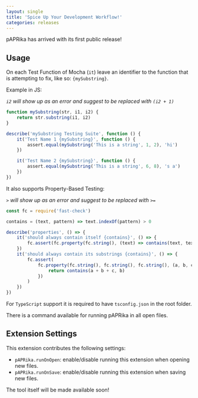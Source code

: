 ```yaml
---
layout: single
title: 'Spice Up Your Development Workflow!'
categories: releases
---
```


pAPRika has arrived with its first public release!

## Usage

On each Test Function of Mocha (`it`) leave an identifier to the function that is attempting to fix, like so: `{mySubstring}`.

Example in JS:

_`i2` will show up as an error and suggest to be replaced with `(i2 + 1)`_

```js
function mySubstring(str, i1, i2) {
	return str.substring(i1, i2)
}

describe('mySubstring Testing Suite', function () {
	it('Test Name 1 {mySubstring}', function () {
		assert.equal(mySubstring('This is a string', 1, 2), 'hi')
	})

	it('Test Name 2 {mySubstring}', function () {
		assert.equal(mySubstring('This is a string', 6, 8), 's a')
	})
})
```

It also supports Property-Based Testing:

_`>` will show up as an error and suggest to be replaced with `>=`_

```js
const fc = require('fast-check')

contains = (text, pattern) => text.indexOf(pattern) > 0

describe('properties', () => {
	it('should always contain itself {contains}', () => {
		fc.assert(fc.property(fc.string(), (text) => contains(text, text)))
	})
	it('should always contain its substrings {contains}', () => {
		fc.assert(
			fc.property(fc.string(), fc.string(), fc.string(), (a, b, c) => {
				return contains(a + b + c, b)
			})
		)
	})
})
```

For `TypeScript` support it is required to have `tsconfig.json` in the root folder.

There is a command available for running pAPRika in all open files.

## Extension Settings

This extension contributes the following settings:

-   `pAPRika.runOnOpen`: enable/disable running this extension when opening new files.
-   `pAPRika.runOnSave`: enable/disable running this extension when saving new files.

The tool itself will be made available soon!
